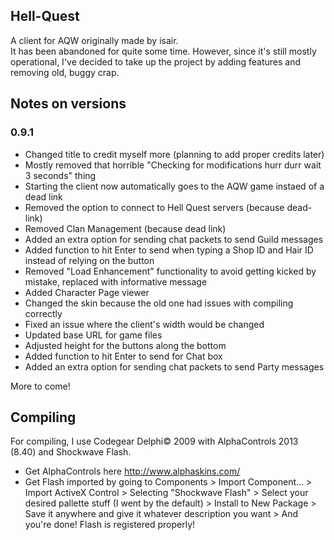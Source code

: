 ## Hell-Quest
A client for AQW originally made by isair.  
It has been abandoned for quite some time. However, since it's still mostly operational,
I've decided to take up the project by adding features and removing old, buggy crap.

## Notes on versions
### 0.9.1  
- Changed title to credit myself more (planning to add proper credits later)  
- Mostly removed that horrible "Checking for modifications hurr durr wait 3 seconds" thing  
- Starting the client now automatically goes to the AQW game instaed of a dead link  
- Removed the option to connect to Hell Quest servers (because dead-link)  
- Removed Clan Management (because dead link)  
- Added an extra option for sending chat packets to send Guild messages  
- Added function to hit Enter to send when typing a Shop ID and Hair ID instead of relying on the button  
- Removed "Load Enhancement" functionality to avoid getting kicked by mistake, replaced with informative message  
- Added Character Page viewer  
- Changed the skin because the old one had issues with compiling correctly  
- Fixed an issue where the client's width would be changed
- Updated base URL for game files
- Adjusted height for the buttons along the bottom
- Added function to hit Enter to send for Chat box
- Added an extra option for sending chat packets to send Party messages

More to come!

## Compiling
For compiling, I use Codegear Delphi&copy; 2009 with AlphaControls 2013 (8.40) and Shockwave Flash.

* Get AlphaControls here <http://www.alphaskins.com/>  
* Get Flash imported by going to Components > Import Component... > Import ActiveX Control >
Selecting "Shockwave Flash" > Select your desired pallette stuff (I went by the default) >
Install to New Package > Save it anywhere and give it whatever description you want >
And you're done! Flash is registered properly!